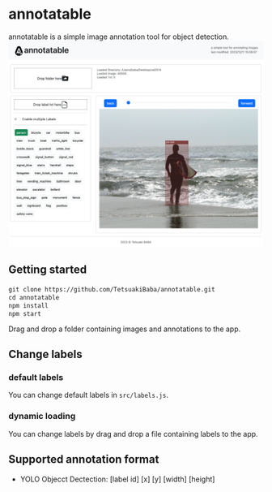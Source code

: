# annotatable
annotatable is a simple image annotation tool for object detection.
![teaser](teaser.png)

## Getting started
```
git clone https://github.com/TetsuakiBaba/annotatable.git
cd annotatable
npm install
npm start
```
Drag and drop a folder containing images and annotations to the app.

## Change labels

### default labels
You can change default labels in `src/labels.js`.

### dynamic loading
You can change labels by drag and drop a file containing labels to the app.

## Supported annotation format
 * YOLO Objecct Dectection: [label id] [x] [y] [width] [height]